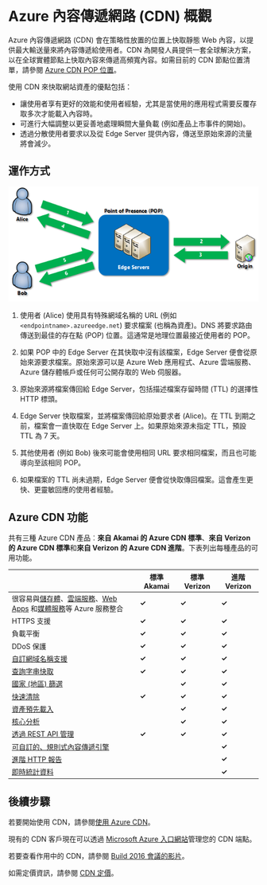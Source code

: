 <properties
	pageTitle="Azure CDN 概觀"
	description="了解何謂 Azure 內容傳遞網路 (CDN)，以及如何使用它透過快取 Blob 和靜態內容來傳遞高頻寬內容。"
	services="cdn"
	documentationCenter=".NET"
	authors="camsoper"
	manager="erikre"
	editor=""/>

<tags
	ms.service="cdn"
	ms.workload="tbd"
	ms.tgt_pltfrm="na"
	ms.devlang="na"
	ms.topic="hero-article"
	ms.date="05/11/2016"
	ms.author="casoper"/>

# Azure 內容傳遞網路 (CDN) 概觀

Azure 內容傳遞網路 (CDN) 會在策略性放置的位置上快取靜態 Web 內容，以提供最大輸送量來將內容傳遞給使用者。CDN 為開發人員提供一套全球解決方案，以在全球實體節點上快取內容來傳遞高頻寬內容。如需目前的 CDN 節點位置清單，請參閱 [Azure CDN POP 位置](cdn-pop-locations.md)。

使用 CDN 來快取網站資產的優點包括：

- 讓使用者享有更好的效能和使用者經驗，尤其是當使用的應用程式需要反覆存取多次才能載入內容時。
- 可進行大幅調整以更妥善地處理瞬間大量負載 (例如產品上市事件的開始)。
- 透過分散使用者要求以及從 Edge Server 提供內容，傳送至原始來源的流量將會減少。


## 運作方式

![CDN 概觀](./media/cdn-overview/cdn-overview.png)

1. 使用者 (Alice) 使用具有特殊網域名稱的 URL (例如 `<endpointname>.azureedge.net`) 要求檔案 (也稱為資產)。DNS 將要求路由傳送到最佳的存在點 (POP) 位置。這通常是地理位置最接近使用者的 POP。

2. 如果 POP 中的 Edge Server 在其快取中沒有該檔案，Edge Server 便會從原始來源要求檔案。原始來源可以是 Azure Web 應用程式、Azure 雲端服務、Azure 儲存體帳戶或任何可公開存取的 Web 伺服器。

3. 原始來源將檔案傳回給 Edge Server，包括描述檔案存留時間 (TTL) 的選擇性 HTTP 標頭。

4. Edge Server 快取檔案，並將檔案傳回給原始要求者 (Alice)。在 TTL 到期之前，檔案會一直快取在 Edge Server 上。如果原始來源未指定 TTL，預設 TTL 為 7 天。

5. 其他使用者 (例如 Bob) 後來可能會使用相同 URL 要求相同檔案，而且也可能導向至該相同 POP。

6. 如果檔案的 TTL 尚未過期，Edge Server 便會從快取傳回檔案。這會產生更快、更靈敏回應的使用者經驗。


## Azure CDN 功能

共有三種 Azure CDN 產品︰**來自 Akamai 的 Azure CDN 標準**、**來自 Verizon 的 Azure CDN 標準**和**來自 Verizon 的 Azure CDN 進階**。下表列出每種產品的可用功能。

| | 標準 Akamai | 標準 Verizon | 進階 Verizon |
|-------|-----------------|------------------|-----------------|
| 很容易與[儲存體](cdn-create-a-storage-account-with-cdn.md)、[雲端服務](cdn-cloud-service-with-cdn.md)、[Web Apps](../app-service-web/cdn-websites-with-cdn.md) 和[媒體服務](../media-services/media-services-manage-origins.md#enable_cdn)等 Azure 服務整合 | **&#x2713;** | **&#x2713;** | **&#x2713;**|
| HTTPS 支援 | **&#x2713;** | **&#x2713;** | **&#x2713;** |
| 負載平衡 | **&#x2713;** | **&#x2713;** | **&#x2713;** |
| DDoS 保護 | **&#x2713;** | **&#x2713;** | **&#x2713;** |
| [自訂網域名稱支援](cdn-map-content-to-custom-domain.md) | **&#x2713;** | **&#x2713;** | **&#x2713;** |
| [查詢字串快取](cdn-query-string.md) | **&#x2713;** | **&#x2713;** | **&#x2713;** |
| [國家 (地區) 篩選](cdn-restrict-access-by-country.md) | | **&#x2713;** | **&#x2713;** |
| [快速清除](cdn-purge-endpoint.md) | **&#x2713;** | **&#x2713;** | **&#x2713;** |
| [資產預先載入](cdn-preload-endpoint.md) | | **&#x2713;** | **&#x2713;** |
| [核心分析](cdn-analyze-usage-patterns.md) | | **&#x2713;** | **&#x2713;** |
| [透過 REST API 管理](https://msdn.microsoft.com/library/mt634456.aspx) | **&#x2713;** | **&#x2713;** | **&#x2713;** |
| [可自訂的、規則式內容傳遞引擎](cdn-rules-engine.md) | | | **&#x2713;** |
| [進階 HTTP 報告](cdn-advanced-http-reports.md) | | | **&#x2713;** |
| [即時統計資料](cdn-real-time-stats.md) | | | **&#x2713;** |


## 後續步驟

若要開始使用 CDN，請參閱[使用 Azure CDN](./cdn-create-new-endpoint.md)。

現有的 CDN 客戶現在可以透過 [Microsoft Azure 入口網站](https://portal.azure.com)管理您的 CDN 端點。

若要查看作用中的 CDN，請參閱 [Build 2016 會議的影片](https://azure.microsoft.com/documentation/videos/build-2016-leveraging-the-new-azure-cdn-apis-to-build-wicked-fast-applications/)。

如需定價資訊，請參閱 [CDN 定價](https://azure.microsoft.com/pricing/details/cdn/)。

<!---HONumber=AcomDC_0511_2016-->